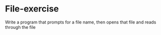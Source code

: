 # File-exercise
Write a program that prompts for a file name, then opens that file and reads through the file
